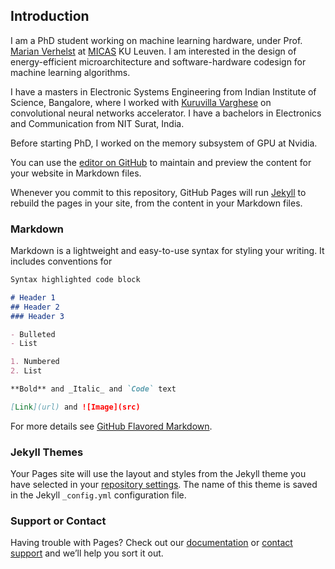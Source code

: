 ## Introduction

I am a PhD student working on machine learning hardware, under Prof. [Marian Verhelst](https://www.esat.kuleuven.be/micas/index.php/marian-verhelst) at [MICAS](https://www.esat.kuleuven.be/micas/) KU Leuven. I am interested in the design of energy-efficient microarchitecture and software-hardware codesign for machine learning algorithms. 

I have a masters in Electronic Systems Engineering from Indian Institute of Science, Bangalore, where I worked with [Kuruvilla Varghese](http://kuruvilla.dese.iisc.ac.in/) on convolutional neural networks accelerator. I have a bachelors in Electronics and Communication from NIT Surat, India.

Before starting PhD, I worked on the memory subsystem of GPU at Nvidia.

You can use the [editor on GitHub](https://github.com/nimish15shah/nimish15shah.github.io/edit/master/index.md) to maintain and preview the content for your website in Markdown files.

Whenever you commit to this repository, GitHub Pages will run [Jekyll](https://jekyllrb.com/) to rebuild the pages in your site, from the content in your Markdown files.

### Markdown

Markdown is a lightweight and easy-to-use syntax for styling your writing. It includes conventions for

```markdown
Syntax highlighted code block

# Header 1
## Header 2
### Header 3

- Bulleted
- List

1. Numbered
2. List

**Bold** and _Italic_ and `Code` text

[Link](url) and ![Image](src)
```

For more details see [GitHub Flavored Markdown](https://guides.github.com/features/mastering-markdown/).

### Jekyll Themes

Your Pages site will use the layout and styles from the Jekyll theme you have selected in your [repository settings](https://github.com/nimish15shah/nimish15shah.github.io/settings). The name of this theme is saved in the Jekyll `_config.yml` configuration file.

### Support or Contact

Having trouble with Pages? Check out our [documentation](https://help.github.com/categories/github-pages-basics/) or [contact support](https://github.com/contact) and we’ll help you sort it out.
